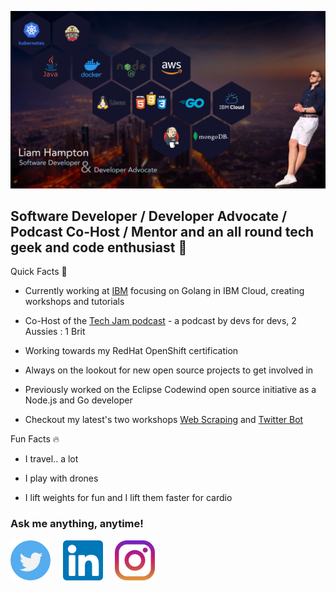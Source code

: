 [![Header](https://github.com/liamchampton/liamchampton/blob/readme-header/github_readme_pic.jpg "Header")](https://techjam.dev/)

## Software Developer / Developer Advocate / Podcast Co-Host / Mentor and an all round tech geek and code enthusiast :octopus:

Quick Facts :rocket:

- Currently working at [IBM](https://developer.ibm.com/) focusing on Golang in IBM Cloud, creating workshops and tutorials

- Co-Host of the [Tech Jam podcast](https://techjam.dev) - a podcast by devs for devs, 2 Aussies : 1 Brit

- Working towards my RedHat OpenShift certification

- Always on the lookout for new open source projects to get involved in

- Previously worked on the Eclipse Codewind open source initiative as a Node.js and Go developer

- Checkout my latest's two workshops [Web Scraping](https://github.com/IBMDeveloperUK/golang-web-scraping) and [Twitter Bot](https://github.com/IBMDeveloperUK/cloud-hosted-twitter-bot-workshop)

Fun Facts :fire:

- I travel.. a lot

- I play with drones

- I lift weights for fun and I lift them faster for cardio

### Ask me anything, anytime!

[![Twitter][1.2]][1]&nbsp;&nbsp;&nbsp;&nbsp;
[![LinkedIn][2.2]][2]&nbsp;&nbsp;&nbsp;&nbsp;
[![Instagram][3.2]][3]

[1.2]: https://github.com/liamchampton/liamchampton/blob/master/twitter.png
[2.2]: https://github.com/liamchampton/liamchampton/blob/master/linkedin.png
[3.2]: https://github.com/liamchampton/liamchampton/blob/master/instagram.png
[1]: https://twitter.com/LiamConroyH
[2]: https://linkedin.com/in/liam-conroy-hampton
[3]: https://www.instagram.com/liamhampton/
